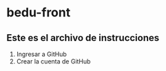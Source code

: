 # bedu-front

## Este es el archivo de instrucciones

1. Ingresar a GitHub
2. Crear la cuenta de GitHub
